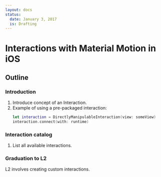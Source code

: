 ```yaml
---
layout: docs
status:
  date: January 3, 2017
  is: Drafting
---
```


# Interactions with Material Motion in iOS

## Outline

### Introduction

1. Introduce concept of an Interaction.
2. Example of using a pre-packaged interaction:
   ```swift
   let interaction = DirectlyManipulableInteraction(view: someView)
   interaction.connect(with: runtime)
   ```

### Interaction catalog

1. List all available interactions.

### Graduation to L2

L2 involves creating custom interactions.
